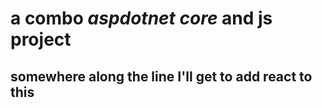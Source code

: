 # a combo *aspdotnet core* and js project
## somewhere along the line I'll get to add react to this
 